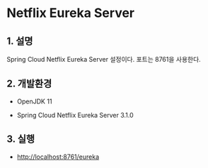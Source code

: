 # Netflix Eureka Server

## 1. 설명
Spring Cloud Netflix Eureka Server 설정이다. 포트는 8761을 사용한다.

## 2. 개발환경

* OpenJDK 11

* Spring Cloud Netflix Eureka Server 3.1.0

## 3. 실행

* <http://localhost:8761/eureka>

